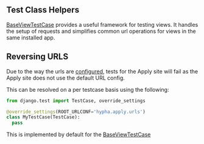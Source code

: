 ## Test Class Helpers

[BaseViewTestCase](https://github.com/HyphaApp/hypha/blob/master/hypha/apply/utils/testing/tests.py) provides a useful framework for testing views. It handles the setup of requests and simplifies common url operations for views in the same installed app.

## Reversing URLS

Due to the way the urls are [configured](./Implementation.md#url-configuration), tests for the Apply site will fail as the Apply site does not use the default URL config.

This can be resolved on a per testcase basis using the following:

```python
from django.test import TestCase, override_settings

@override_settings(ROOT_URLCONF='hypha.apply.urls')
class MyTestCase(TestCase):
  pass
```

This is implemented by default for the [BaseViewTestCase](#test-class-helpers)
